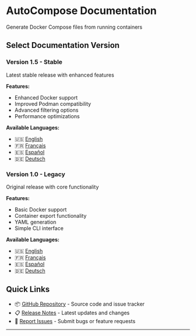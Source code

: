 # AutoCompose Documentation

Generate Docker Compose files from running containers

## Select Documentation Version

### Version 1.5 - Stable

Latest stable release with enhanced features

**Features:**
- Enhanced Docker support
- Improved Podman compatibility
- Advanced filtering options
- Performance optimizations

**Available Languages:**
- 🇺🇸 [English](v1.5/en/README.md)
- 🇫🇷 [Français](v1.5/fr/README.md)
- 🇪🇸 [Español](v1.5/es/README.md)
- 🇩🇪 [Deutsch](v1.5/de/README.md)

### Version 1.0 - Legacy

Original release with core functionality

**Features:**
- Basic Docker support
- Container export functionality
- YAML generation
- Simple CLI interface

**Available Languages:**
- 🇺🇸 [English](v1.0/en/README.md)
- 🇫🇷 [Français](v1.0/fr/README.md)
- 🇪🇸 [Español](v1.0/es/README.md)
- 🇩🇪 [Deutsch](v1.0/de/README.md)

## Quick Links

- 📦 [GitHub Repository](https://github.com/Olympus-chain/autocompose) - Source code and issue tracker
- 📋 [Release Notes](https://github.com/Olympus-chain/autocompose/releases) - Latest updates and changes
- 🐛 [Report Issues](https://github.com/Olympus-chain/autocompose/issues) - Submit bugs or feature requests

---
